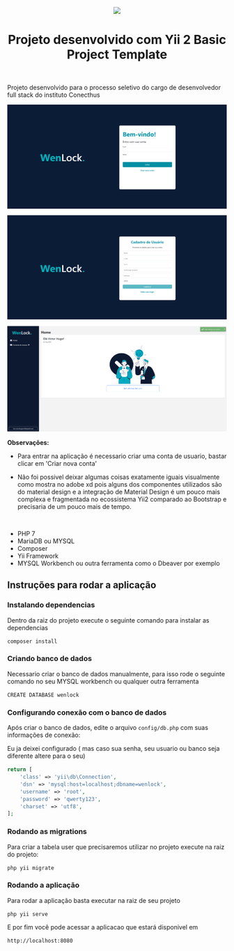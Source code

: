<p align="center">
    <a href="https://github.com/yiisoft" target="_blank">
        <img src="https://avatars0.githubusercontent.com/u/993323" height="100px">
    </a>
    <h1 align="center">Projeto desenvolvido com Yii 2 Basic Project Template</h1>
    <br>
</p>

Projeto desenvolvido para o processo seletivo do cargo de desenvolvedor full stack do instituto Conecthus

 ![login](assets/login.png)
 ![nova conta](assets/nova-conta.png)
 ![home](assets/home.png)

 **Observações:**
* Para entrar na aplicação é necessario criar uma conta de usuario, bastar clicar em 'Criar nova conta'

* Não foi possivel deixar algumas coisas exatamente iguais visualmente como mostra no adobe xd pois alguns dos componentes utilizados são do material design e a integração de Material Design é um pouco mais complexa e fragmentada no ecossistema Yii2 comparado ao Bootstrap e precisaria de um pouco mais de tempo.

<br>

* PHP 7
* MariaDB ou MYSQL
* Composer
* Yii Framework
* MYSQL Workbench ou outra ferramenta como o Dbeaver por exemplo

Instruções para rodar a aplicação
------------

### Instalando dependencias

Dentro da raiz do projeto execute o seguinte comando para instalar as dependencias

~~~
composer install
~~~

### Criando banco de dados
Necessario criar o banco de dados manualmente, para isso rode o seguinte comando no seu MYSQL workbench ou qualquer outra ferramenta

~~~
CREATE DATABASE wenlock
~~~


### Configurando conexão com o banco de dados

Após criar o banco de dados, edite o arquivo `config/db.php` com suas informações de conexão:

Eu ja deixei configurado ( mas caso sua senha, seu usuario ou banco seja diferente altere para o seu)
 
```php
return [
    'class' => 'yii\db\Connection',
    'dsn' => 'mysql:host=localhost;dbname=wenlock',
    'username' => 'root',
    'password' => 'qwerty123',
    'charset' => 'utf8',
];
```
### Rodando as migrations

Para criar a tabela user que precisaremos utilizar no projeto execute na raiz do projeto:

~~~
php yii migrate
~~~

### Rodando a aplicação

Para rodar a aplicação basta executar na raiz de seu projeto
~~~
php yii serve
~~~

E por fim você pode acessar a aplicacao que estará disponivel em 
~~~
http://localhost:8080
~~~




